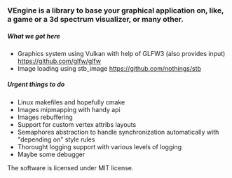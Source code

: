 ### VEngine is a library to base your graphical application on, like, a game or a 3d spectrum visualizer, or many other.

##### What we got here
- Graphics system using Vulkan with help of GLFW3 (also provides input) https://github.com/glfw/glfw
- Image loading using stb_image https://github.com/nothings/stb

##### Urgent things to do
- Linux makefiles and hopefully cmake
- Images mipmapping with handy api
- Images rebuffering
- Support for custom vertex attribs layouts
- Semaphores abstraction to handle synchronization automatically with "depending on" style rules
- Thorought logging support with various levels of logging
- Maybe some debugger

The software is licensed under MIT license.
